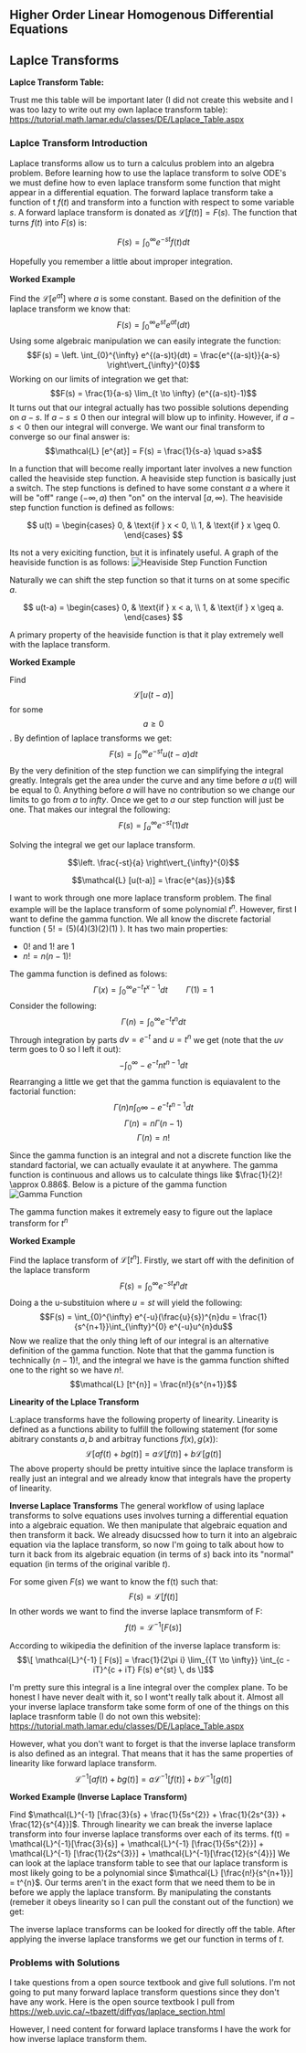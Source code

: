 ## Higher Order Linear Homogenous Differential Equations

## Laplce Transforms
**Laplce Transform Table:**

Trust me this table will be important later (I did not create this website and I was too lazy to write out my own laplace transform table): https://tutorial.math.lamar.edu/classes/DE/Laplace_Table.aspx
### Laplce Transform Introduction
Laplace transforms allow us to turn a calculus problem into an algebra problem. Before learning how to use the laplace transform to solve ODE's we must define how to even laplace transform some function that might appear in a differential equation. The forward laplace transform take a function of t $f(t)$ and transform into a function with respect to some variable $s$. A forward laplace transform is donated as $\mathcal{L} [f(t)] = F(s)$. The function that turns $f(t)$ into $F(s)$ is:

$$F(s) = \int_{0}^{\infty}e^{-st}f(t)dt$$

Hopefully you remember a little about improper integration. 

**Worked Example**

Find the $\mathcal{L} [e^{at}]$ where $a$ is some constant. Based on the definition of the laplace transform we know that:
$$F(s) = \int_{0}^{\infty} e^{st}e^{at}(dt)$$
Using some algebraic manipulation we can easily integrate the function:
$$F(s) = \left. \int_{0}^{\infty} e^{(a-s)t}(dt) = \frac{e^{(a-s)t}}{a-s}  \right\vert_{\infty}^{0}$$
Working on our limits of integration we get that:
$$F(s) = \frac{1}{a-s} \lim_{t \to \infty} (e^{(a-s)t}-1)$$
It turns out that our integral actually has two possible solutions depending on $a-s$. If $a-s \leq 0$ then our integral will blow up to infinity. However, if $a-s < 0$ then our integral will converge. We want our final transform to converge so our final answer is:
$$\mathcal{L} [e^{at}] = F(s) = \frac{1}{s-a} \quad s>a$$

In a function that will become really important later involves a new function called the heaviside step function. A heaviside step function is basically just a switch. The step functions is defined to have some constant $a$ a where it will be "off" range $(-\infty, a)$ then "on" on the interval $[a, \infty)$. The heaviside step function function is defined as follows:

$$
u(t) = \begin{cases}
0, & \text{if } x < 0, \\
1, & \text{if } x \geq 0.
\end{cases}
$$

Its not a very exiciting function, but it is infinately useful. A graph of the heaviside function is as follows:
<img src="https://hvidberrrg.github.io/deep_learning/activation_functions/assets/step_function.png" alt="Heaviside Step Function Function">

Naturally we can shift the step function so that it turns on at some specific $a$.

$$
u(t-a) = \begin{cases}
0, & \text{if } x < a, \\
1, & \text{if } x \geq a.
\end{cases}
$$

A primary property of the heaviside function is that it play extremely well with the laplace transform.

**Worked Example**

Find $$\mathcal{L} [u(t-a)]$$ for some $$a \geq 0$$. By defintion of laplace transforms we get:
$$F(s) = \int_{0}^{\infty} e^{-st}u(t-a)dt$$
By the very definition of the step function we can simplifying the integral greatly. Integrals get the area under the curve and any time before $a$ $u(t)$ will be equal to 0. Anything before $a$ will have no contribution so we change our limits to go from $a$ to $infty$. Once we get to $a$ our step function will just be one. That makes our integral the following:
$$F(s) = \int_{a}^{\infty} e^{-st}(1)dt$$

Solving the integral we get our laplace transform.

$$\left. \frac{-st}{a}  \right\vert_{\infty}^{0}$$


$$\mathcal{L} [u(t-a)] = \frac{e^{as}}{s}$$

I want to work through one more laplace transform problem. The final example will be the laplace transform of some polynomial $t^{n}$. However, first I want to define the gamma function. We all know the discrete factorial function ( $5! = (5)(4)(3)(2)(1)$ ). It has two main properties:
- $0!$ and $1!$ are 1
- $n! = n(n-1)!$ 

The gamma function is defined as folows:
$$\Gamma(x) = \int_{0}^{\infty} e^{-t}t^{x-1}dt \qquad \Gamma(1) = 1$$ 
Consider the following:
$$\Gamma(n) = \int_{0}^{\infty} e^{-t}t^{n}dt$$
Through integration by parts $dv = e^{-t}$ and $u = t^n$ we get (note that the $uv$ term goes to 0 so I left it out):
$$-\int_{0}^{\infty}-e^{-t}n t^{n-1}dt$$
Rearranging a little we get that the gamma function is equiavalent to the factorial function:
$$\Gamma(n) n\int_{0}{\infty}-e^{-t}t^{n-1}dt$$
$$\Gamma(n) = n\Gamma(n-1)$$
$$\Gamma(n) = n!$$

Since the gamma function is an integral and not a discrete function like the standard factorial, we can actually evaulate it at anywhere. The gamma function is continuous and allows us to calculate things like $\frac{1}{2}! \approx 0.886$. Below is a picture of the gamma function
<img src="https://www.mathworks.com/help/examples/symbolic/win64/GammaPlotTheGammaFunctionvExample_01.png" alt="Gamma Function">

The gamma function makes it extremely easy to figure out the laplace transform for $t^{n}$

**Worked Example**

Find the laplace transform of $\mathcal{L} [t^{n}]$. Firstly, we start off with the definition of the laplace transform
$$F(s) = \int_{0}^{\infty} e^{-st}t^{n}dt$$
Doing a the u-substituion where $u=st$ will yield the following:
$$F(s) = \int_{0}^{\infty} e^{-u}(\frac{u}{s})^{n}du = \frac{1}{s^{n+1}}\int_{\infty}^{0} e^{-u}u^{n}du$$
Now we realize that the only thing left of our integral is an alternative definition of the gamma function. Note that that the gamma function is technically $(n-1)!$, and the integral we have is the gamma function shifted one to the right so we have $n!$.
$$\mathcal{L} [t^{n}] = \frac{n!}{s^{n+1}}$$

**Linearity of the Lplace Transform**

L:aplace transforms have the following property of linearity. Linearity is defined as a functions ability to fulfill the following statement (for some abitrary constants $a,b$ and arbitray functions $f(x),g(x)$):
$$\mathcal{L} [af(t) + bg(t)] = a \mathcal{L}[f(t)] + b\mathcal{L}[g(t)]$$
The above property should be pretty intuitive since the laplace transform is really just an integral and we already know that integrals have the property of linearity. 

**Inverse Laplace Transforms**
The general workflow of using laplace transforms to solve equations uses involves turning a differential equation into a algebraic equation. We then manipulate that algebraic equation and then transform it back. We already disucssed how to turn it into an algebraic equation via the laplace transform, so now I'm going to talk about how to turn it back from its algebraic equation (in terms of $s$) back into its "normal" equation (in terms of the original varible $t$).

For some given $F(s)$ we want to know the f(t) such that:
$$F(s) = \mathcal{L} [f(t)]$$
In other words we want to find the inverse laplace transmform of F:
$$f(t) = \mathcal{L}^{-1}[F(s)]$$

According to wikipedia the definition of the inverse laplace transform is:
$$\[ \mathcal{L}^{-1} [ F(s)] = \frac{1}{2\pi i} \lim_{{T \to \infty}} \int_{c - iT}^{c + iT} F(s) e^{st} \, ds \]$$

I'm pretty sure this integral is a line integral over the complex plane. To be honest I have never dealt with it, so I wont't really talk about it. Almost all your inverse laplace transform take some form of one of the things on this laplace trasnform table (I do not own this website): https://tutorial.math.lamar.edu/classes/DE/Laplace_Table.aspx

However, what you don't want to forget is that the inverse laplace transform is also defined as an integral. That means that it has the same properties of linearity like forward laplace transform.
$$\mathcal{L}^{-1} [af(t) + bg(t)] = a \mathcal{L}^{-1} [f(t)] + b\mathcal{L}^{-1}[g(t)]$$

**Worked Example (Inverse Laplace Transform)**

Find $\mathcal{L}^{-1} [\frac{3}{s}  + \frac{1}{5s^{2}} + \frac{1}{2s^{3}} + \frac{12}{s^{4}}]$. Through linearity we can break the inverse laplace transform into four inverse laplace transforms over each of its terms.
f(t) = \mathcal{L}^{-1}[\frac{3}{s}] + \mathcal{L}^{-1} [\frac{1}{5s^{2}}] + \mathcal{L}^{-1} [\frac{1}{2s^{3}}] + \mathcal{L}^{-1}[\frac{12}{s^{4}}]
We can look at the laplace transform table to see that our laplace transform is most likely going to be a polynomial since $\mathcal{L} [\frac{n!}{s^{n+1}}] = t^{n}$. Our terms aren't in the exact form that we need them to be in before we apply the laplace transform. By manipulating the constants (remeber it obeys linearity so I can pull the constant out of the function) we get:

The inverse laplace transforms can be looked for directly off the table. After applying the inverse laplace transforms we get our function in terms of $t$.




### Problems with Solutions
I take questions from a open source textbook and give full solutions. I'm not going to put many forward laplace transform questions since they don't have any work. Here is the open source textbook I pull from https://web.uvic.ca/~tbazett/diffyqs/laplace_section.html

However, I need content for forward laplace transforms I have the work for how inverse laplace transform them.


